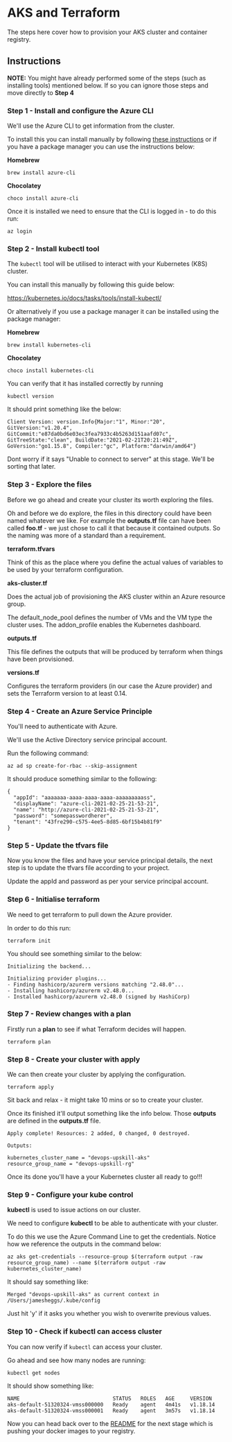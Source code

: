 # AKS and Terraform

The steps here cover how to provision your AKS cluster and container registry.

## Instructions

**NOTE:** You might have already performed some of the steps (such as installing tools) mentioned below. If so you can ignore those steps and move directly to **Step 4**

### Step 1 - Install and configure the Azure CLI

We'll use the Azure CLI to get information from the cluster.

To install this you can install manually by following [these instructions](https://docs.microsoft.com/en-us/cli/azure/install-azure-cli?view=azure-cli-latest) or if you have a package manager you can use the instructions below:

**Homebrew**

```
brew install azure-cli
```

**Chocolatey**

```
choco install azure-cli
```

Once it is installed we need to ensure that the CLI is logged in - to do this run:

```
az login
```

### Step 2 - Install kubectl tool

The `kubectl` tool will be utilised to interact with your Kubernetes (K8S) cluster.

You can install this manually by following this guide below:

https://kubernetes.io/docs/tasks/tools/install-kubectl/

Or alternatively if you use a package manager it can be installed using the package manager:

**Homebrew**

```
brew install kubernetes-cli
```

**Chocolatey**

```
choco install kubernetes-cli
```

You can verify that it has installed correctly by running 

```
kubectl version
```

It should print something like the below:

```
Client Version: version.Info{Major:"1", Minor:"20", GitVersion:"v1.20.4", GitCommit:"e87da0bd6e03ec3fea7933c4b5263d151aafd07c", GitTreeState:"clean", BuildDate:"2021-02-21T20:21:49Z", GoVersion:"go1.15.8", Compiler:"gc", Platform:"darwin/amd64"}
```

Dont worry if it says "Unable to connect to server" at this stage. We'll be sorting that later.

### Step 3 - Explore the files

Before we go ahead and create your cluster its worth exploring the files.

Oh and before we do explore, the files in this directory could have been named whatever we like. For example the **outputs.tf** file can have been called **foo.tf** - we just chose to call it that because it contained outputs. So the naming was more of a standard than a requirement.

**terraform.tfvars**

Think of this as the place where you define the actual values of variables to be used by your terraform configuration.

**aks-cluster.tf** 

Does the actual job of provisioning the AKS cluster within an Azure resource group.

The default_node_pool defines the number of VMs and the VM type the cluster uses. The addon_profile enables the Kubernetes dashboard.

**outputs.tf**

This file defines the outputs that will be produced by terraform when things have been provisioned.

**versions.tf** 

Configures the terraform providers (in our case the Azure provider) and sets the Terraform version to at least 0.14.

### Step 4 - Create an Azure Service Principle

You'll need to authenticate with Azure.

We'll use the Active Directory service principal account.

Run the following command:

```
az ad sp create-for-rbac --skip-assignment
```

It should produce something similar to the following:

```
{
  "appId": "aaaaaaa-aaaa-aaaa-aaaa-aaaaaaaaass",
  "displayName": "azure-cli-2021-02-25-21-53-21",
  "name": "http://azure-cli-2021-02-25-21-53-21",
  "password": "somepasswordherer",
  "tenant": "43fre290-c575-4ee5-8d85-6bf15b4b81f9"
}
```

### Step 5 - Update the tfvars file

Now you know the files and have your service principal details, the next step is to update the tfvars file according to your project.

Update the appId and password as per your service principal account.

### Step 6 - Initialise terraform

We need to get terraform to pull down the Azure provider.

In order to do this run:

```
terraform init
```

You should see something similar to the below:

```
Initializing the backend...

Initializing provider plugins...
- Finding hashicorp/azurerm versions matching "2.48.0"...
- Installing hashicorp/azurerm v2.48.0...
- Installed hashicorp/azurerm v2.48.0 (signed by HashiCorp)
```

### Step 7 - Review changes with a plan

Firstly run a **plan** to see if what Terraform decides will happen.

```
terraform plan
```

### Step 8 - Create your cluster with apply

We can then create your cluster by applying the configuration.

```
terraform apply
```

Sit back and relax - it might take 10 mins or so to create your cluster.

Once its finished it'll output something like the info below. Those **outputs** are defined in the **outputs.tf** file.

```
Apply complete! Resources: 2 added, 0 changed, 0 destroyed.

Outputs:

kubernetes_cluster_name = "devops-upskill-aks"
resource_group_name = "devops-upskill-rg"
```

Once its done you'll have a your Kubernetes cluster all ready to go!!!

### Step 9 - Configure your **kube control** 

**kubectl** is used to issue actions on our cluster.

We need to configure **kubectl** to be able to authenticate with your cluster.

To do this we use the Azure Command Line to get the credentials. Notice how we reference the outputs in the command below:


```
az aks get-credentials --resource-group $(terraform output -raw resource_group_name) --name $(terraform output -raw kubernetes_cluster_name)
```

It should say something like:

```
Merged "devops-upskill-aks" as current context in /Users/jamesheggs/.kube/config
```

Just hit 'y' if it asks you whether you wish to overwrite previous values.

### Step 10 - Check if kubectl can access cluster

You can now verify if `kubectl` can access your cluster.

Go ahead and see how many nodes are running:

```
kubectl get nodes
```

It should show something like:

```
NAME                              STATUS   ROLES   AGE     VERSION
aks-default-51320324-vmss000000   Ready    agent   4m41s   v1.18.14
aks-default-51320324-vmss000001   Ready    agent   3m57s   v1.18.14
```

Now you can head back over to the [README](../README.md) for the next stage which is pushing your docker images to your registry.
